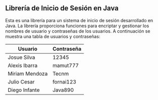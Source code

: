 ## Librería de Inicio de Sesión en Java

Esta es una librería para un sistema de inicio de sesión desarrollado en Java. 
La librería proporciona funciones para encriptar y gestionar los nombres de usuario y contraseñas de los usuarios. 
A continuación se muestra una tabla de usuarios y contraseñas:

| Usuario        | Contraseña |
|----------------|------------|
| Josue Silva    | 12345      |
| Alexis Ibarra  | mamut777   |
| Miriam Mendoza | Tecnm      |
| Julio Cesar    | fornai123  |
| Diego Infante  | Java890    |
